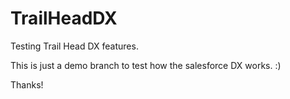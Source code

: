 # TrailHeadDX
Testing Trail Head DX features.

This is just a demo branch to test how the salesforce DX works. :)

Thanks!
